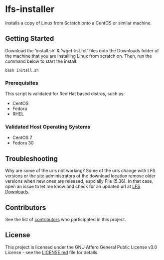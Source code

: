# lfs-installer
Installs a copy of Linux from Scratch onto a CentOS or similar machine.

## Getting Started

Download the 'install.sh' & 'wget-list.txt' files onto the Downloads folder of the machine that you are installing Linux from scratch on. Then, run the command below to start the install.
```
bash install.sh
```

### Prerequisites

This script is validated for Red Hat based distros, such as:
* CentOS
* Fedora
* RHEL

### Validated Host Operating Systems
* CentOS 7
* Fedora 30

## Troubleshooting
Why are some of the urls not working? Some of the urls change with LFS versions or the site administrators of the download
location remove older versions when new ones are released, espcially File (5.36). In that case, open an issue to let me know and check for an updated url at [LFS Downloads](http://www.linuxfromscratch.org/lfs/download.html#ftp).

## Contributors

See the list of [contributors](https://github.com/your/project/contributors) who participated in this project.

## License

This project is licensed under the GNU Affero General Public License v3.0 License - see the [LICENSE.md](LICENSE.md) file for details


